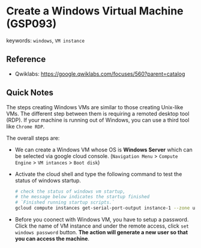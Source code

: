 # Create a Windows Virtual Machine (GSP093)

keywords: `windows`, `VM instance`

## Reference

* Qwiklabs: https://google.qwiklabs.com/focuses/560?parent=catalog

## Quick Notes

The steps creating Windows VMs are similar to those creating Unix-like VMs. The different step between them is requiring a remoted desktop tool (RDP). If your machine is running out of Windows, you can use a third tool like `Chrome RDP`.

The overall steps are:

*   We can create a Windows VM whose OS is **Windows Server** which can be selected via google cloud console. (`Navigation Menu` > `Compute Engine` > `VM intances` > `Boot disk`)

*   Activate the cloud shell and type the following command to test the status of windows startup.

    ```sh
    # check the status of windows vm startup, 
    # the message below indicates the startup finished
    # `Finished running startup scripts.`
    gcloud compute instances get-serial-port-output instance-1 --zone us-central1-a
    ```

*   Before you coonect with Windows VM, you have to setup a password. Click the name of VM instance and under the remote access, click `set windows password` button. **The action will generate a new user so that you can access the machine**.


